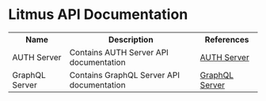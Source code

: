 # Litmus API Documentation

<table>
<tr>
<th>Name</th>
<th>Description</th>
<th>References</th>
</tr>
<tr>
<td>AUTH Server</td>
<td>Contains AUTH Server API documentation</td>
<td><a target="_" href="/litmus/auth/v2.0.0/api.html">AUTH Server</a></td>
</tr>
<tr>
<td>GraphQL Server</td>
<td>Contains GraphQL Server API documentation</td>
<td><a target="_" href="/litmus/graphql/v2.0.0/api.html">GraphQL Server</a></td>
</tr>
</table>